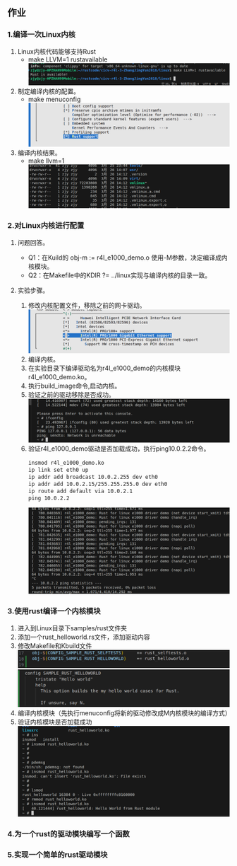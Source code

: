 ## 作业

### 1.编译一次Linux内核

1. Linux内核代码能够支持Rust
   - make LLVM=1 rustavailable
   ![验证结果](./picture/1.png)
2. 制定编译内核的配置。
   - make menuconfig
   ![配置rust支持](./picture/2.png)
3. 编译内核结果。
   - make llvm=1
    ![编译内核](./picture/3.png)

### 2.对Linux内核进行配置

1. 问题回答。
   - Q1：在Kuild的 obj-m := r4l_e1000_demo.o 使用-M参数，决定编译成内核模块。
   - Q2：在Makefile中的KDIR ?= ../linux实现与编译内核的目录一致。

2. 实验步骤。
   1. 修改内核配置文件，移除之前的网卡驱动。
   ![移除驱动](./picture/4.png)
   2. 编译内核。
   3. 在实验目录下编译驱动名为r4l_e1000_demo的内核模块r4l_e1000_demo.ko。
   4. 执行build_image命令,启动内核。
   5. 验证之前的驱动移除是否成功。
    ![移除驱动](./picture/5.png)
   6. 验证r4l_e1000_demo驱动是否加载成功，执行ping10.0.2.2命令。
        ``` 
        insmod r4l_e1000_demo.ko
        ip link set eth0 up
        ip addr add broadcast 10.0.2.255 dev eth0
        ip addr add 10.0.2.15/255.255.255.0 dev eth0 
        ip route add default via 10.0.2.1
        ping 10.0.2.2 
        ```
       ![驱动加载成功](./picture/6.png)

### 3.使用rust编译一个内核模块

1. 进入到Linux目录下samples/rust文件夹
2. 添加一个rust_helloworld.rs文件，添加驱动内容
3. 修改Makefile和Kbuild文件
![Makefile](./picture/10.png)
![Kbuild](./picture/11.png)
4. 编译内核模块（先执行menuconfig将新的驱动修改成M内核模块的编译方式）
5. 验证内核模块是否加载成功
![加载驱动](./picture/9.png)



### 4.为一个rust的驱动模块编写一个函数

### 5.实现一个简单的rust驱动模块


